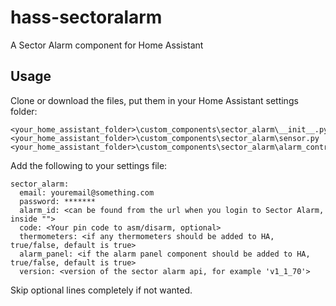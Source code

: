 # hass-sectoralarm

A Sector Alarm component for Home Assistant

## Usage

Clone or download the files, put them in your Home Assistant settings folder:

```
<your_home_assistant_folder>\custom_components\sector_alarm\__init__.py
<your_home_assistant_folder>\custom_components\sector_alarm\sensor.py
<your_home_assistant_folder>\custom_components\sector_alarm\alarm_control_panel.py
```

Add the following to your settings file:
```
sector_alarm:
  email: youremail@something.com
  password: *******
  alarm_id: <can be found from the url when you login to Sector Alarm, inside "">
  code: <Your pin code to asm/disarm, optional>
  thermometers: <if any thermometers should be added to HA, true/false, default is true>
  alarm_panel: <if the alarm panel component should be added to HA, true/false, default is true>
  version: <version of the sector alarm api, for example 'v1_1_70'>
```

Skip optional lines completely if not wanted.
